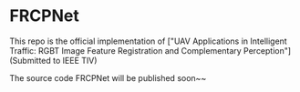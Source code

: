 # FRCPNet
This repo is the official implementation of ["UAV Applications in Intelligent Traffic: RGBT Image Feature Registration and Complementary Perception"] (Submitted to IEEE TIV)

The source code FRCPNet will be published soon~~

